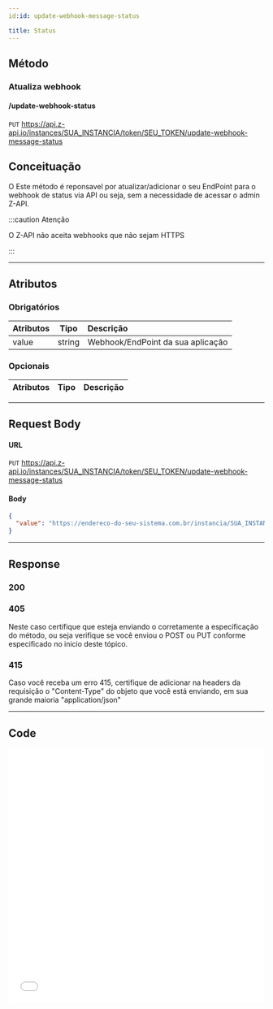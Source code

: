 ```yaml
---
id:id: update-webhook-message-status

title: Status
---
```


## Método

### Atualiza webhook

#### /update-webhook-status

`PUT` https://api.z-api.io/instances/SUA_INSTANCIA/token/SEU_TOKEN/update-webhook-message-status

## Conceituação

O Este método é reponsavel por atualizar/adicionar o seu EndPoint para o webhook de status via API ou seja, sem a necessidade de acessar o admin Z-API.

:::caution Atenção

O Z-API não aceita webhooks que não sejam HTTPS

:::

---

## Atributos

### Obrigatórios

| Atributos |  Tipo  | Descrição                         |
| :-------- | :----: | :-------------------------------- |
| value     | string | Webhook/EndPoint da sua aplicação |

### Opcionais

| Atributos | Tipo | Descrição |
| :-------- | :--: | :-------- |

---

## Request Body

#### URL

`PUT` https://api.z-api.io/instances/SUA_INSTANCIA/token/SEU_TOKEN/update-webhook-message-status

#### Body

```json
{
  "value": "https://endereco-do-seu-sistema.com.br/instancia/SUA_INSTANCIA/status"
}
```

---

## Response

### 200

### 405

Neste caso certifique que esteja enviando o corretamente a especificação do método, ou seja verifique se você enviou o POST ou PUT conforme especificado no inicio deste tópico.

### 415

Caso você receba um erro 415, certifique de adicionar na headers da requisição o "Content-Type" do objeto que você está enviando, em sua grande maioria "application/json"

---

## Code

<iframe src="//api.apiembed.com/?source=https://raw.githubusercontent.com/Z-API/z-api-docs/main/json-examples/update-webhook-message-status.json&targets=all" frameborder="0" scrolling="no" width="100%" height="500px" seamless></iframe>
